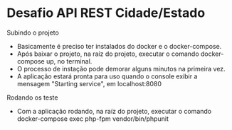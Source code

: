 # Desafio API REST Cidade/Estado

Subindo o projeto

+ Basicamente é preciso ter instalados do docker e o docker-compose.
+ Após baixar o projeto, na raíz do projeto, executar o comando docker-compose up, no terminal.
+ O processo de instação pode demorar alguns minutos na primeira vez.
+ A aplicação estará pronta para uso quando o console exibir a mensagem "Starting service", em localhost:8080

Rodando os teste

+ Com a aplicação rodando, na raíz do projeto, executar o comando docker-compose exec php-fpm vendor/bin/phpunit
